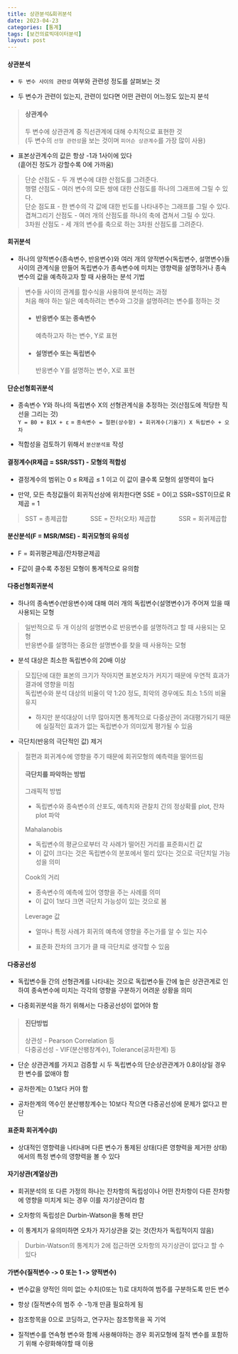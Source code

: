 ```yaml
---
title: 상관분석&회귀분석
date: 2023-04-23
categories: [통계]
tags: [보건의료빅데이터분석]
layout: post
---
```


#### 상관분석

- `두 변수 사이의 관련성` 여부와 관련성 정도를 살펴보는 것

- 두 변수가 관련이 있는지, 관련이 있다면 어떤 관련이 어느정도 있는지 분석

> 
> 
> 
> #### 상관계수
> 
> 
> 두 변수에 상관관계 중 직선관계에 대해 수치적으로 표현한 것  
> (두 변수의 `선형 관련성`을 보는 것이며 `피어슨 상관계수`를 가장 많이 사용)
>

- 표본상관계수의 값은 항상 -1과 1사이에 있다  
(흩어진 정도가 강할수록 0에 가까움)

> 
> 단순 산점도 - 두 개 변수에 대한 산점도를 그려준다.  
> 행렬 산점도 - 여러 변수의 모든 쌍에 대한 산점도를 하나의 그래프에 그릴 수 있다.  
> 단순 점도표 - 한 변수의 각 값에 대한 빈도를 나타내주는 그래프를 그릴 수 있다.  
> 겹쳐그리기 산점도 - 여러 개의 산점도를 하나의 축에 겹쳐서 그릴 수 있다.  
> 3차원 산점도 - 세 개의 변수를 축으로 하는 3차원 산점도를 그려준다.
> 

#### 회귀분석

- 하나의 양적변수(종속변수, 반응변수)와 여러 개의 양적변수(독립변수, 설명변수)들 사이의 관계식을 만들어 독립변수가 종속변수에 미치는 영향력을 설명하거나 종속변수의 값을 예측하고자 할 때 사용하는 분석 기법

> 
> 변수들 사이의 관계를 함수식을 사용하여 분석하는 과정  
> 처음 해야 하는 일은 예측하려는 변수와 그것을 설명하려는 변수를 정하는 것
> 
> 
> 
> - #### 반응변수 또는 종속변수  
>   예측하고자 하는 변수, Y로 표현
> 
> 
> - #### 설명변수 또는 독립변수  
>   반응변수 Y를 설명하는 변수, X로 표현
> 
> 

#### 단순선형회귀분석

- 종속변수 Y와 하나의 독립변수 X의 선형관계식을 추정하는 것(산점도에 적당한 직선을 그리는 것)  
`Y = B0 + B1X + ε` = `종속변수 = 절편(상수항) + 회귀계수(기울기) X 독립변수 + 오차`  

- 적합성을 검토하기 위해서 `분산분석표` 작성

#### 결정계수(R제곱 = SSR/SST) - 모형의 적합성

- 결정계수의 범위는 0 ≤ R제곱 ≤ 1 이고 이 값이 클수록 모형의 설명력이 높다

- 만약, 모든 측정값들이 회귀직선상에 위치한다면 SSE = 0이고 SSR=SST이므로 R제곱 = 1

> 
> SST = 총제곱합 &nbsp; &nbsp; &nbsp; &nbsp; &nbsp; &nbsp; SSE = 잔차(오차) 제곱합 &nbsp; &nbsp; &nbsp; &nbsp; &nbsp; &nbsp; SSR = 회귀제곱합
> 

#### 분산분석(F = MSR/MSE) - 회귀모형의 유의성

- F = 회귀평균제곱/잔차평균제곱

- F값이 클수록 추정된 모형이 통계적으로 유의함

#### 다중선형회귀분석

- 하나의 종속변수(반응변수)에 대해 여러 개의 독립변수(설명변수)가 주어져 있을 때 사용되는 모형

> 
> 일반적으로 두 개 이상의 설명변수로 반응변수를 설명하려고 할 때 사용되는 모형  
> 반응변수를 설명하는 중요한 설명변수를 찾을 때 사용하는 모형  

> 

- 분석 대상은 최소한 독립변수의 20배 이상

> 
> 모집단에 대한 표본의 크기가 작아지면 표본오차가 커지기 때문에 우연적 효과가 결과에 영향을 미침  
> 독립변수와 분석 대상의 비율이 약 1:20 정도, 최악의 경우에도 최소 1:5의 비율 유지
> 
> - 하지만 분석대상이 너무 많아지면 통계적으로 다중상관이 과대평가되기 때문에 실질적인 효과가 없는 독립변수가 의미있게 평가될 수 있음  
> 
> 

- 극단치(반응의 극단적인 값) 제거

> 
> 절편과 회귀계수에 영향을 주기 때문에 회귀모형의 예측력을 떨어뜨림
> 
> 
> #### 극단치를 파악하는 방법
> 
> 
> 그래픽적 방법
>
> - 독립변수와 종속변수의 산포도, 예측치와 관찰치 간의 정상확률 plot, 잔차 plot 파악
> 
> Mahalanobis
>
> - 독립변수의 평균으로부터 각 사례가 떨어진 거리를 표준화시킨 값
> - 이 값이 크다는 것은 독립변수의 분포에서 멀리 있다는 것으로 극단치일 가능성을 의미
> 
> Cook의 거리
>
> - 종속변수의 예측에 있어 영향을 주는 사례를 의미
> - 이 값이 1보다 크면 극단치 가능성이 있는 것으로 봄
> 
> Leverage 값
>
> - 얼마나 특정 사례가 회귀의 예측에 영향을 주는가를 알 수 있는 지수
> 
> * 표준화 잔차의 크기가 클 때 극단치로 생각할 수 있음
> 

#### 다중공선성

- 독립변수들 간의 선형관계를 나타내는 것으로 독립변수들 간에 높은 상관관계로 인하여 종속변수에 미치는 각각의 영향을 구분하기 어려운 상황을 의미

- 다중회귀분석을 하기 위해서는 다중공선성이 없어야 함

> 
> 
> 
> #### 진단방법
> 
> 
> 상관성 - Pearson Correlation 등  
> 다중공선성 - VIF(분산팽창계수), Tolerance(공차한계) 등
> 

- 단순 상관관계를 가지고 검증할 시 두 독립변수의 단순상관관계가 0.8이상일 경우 한 변수를 없애야 함

- 공차한계는 0.1보다 커야 함

- 공차한계의 역수인 분산팽창계수는 10보다 작으면 다중공선성에 문제가 없다고 판단

#### 표준화 회귀계수(β)

- 상대적인 영향력을 나타내며 다른 변수가 통제된 상태(다른 영향력을 제거한 상태)에서의 특정 변수의 영향력을 볼 수 있다

#### 자기상관(계열상관)

- 회귀분석의 또 다른 가정의 하나는 잔차항의 독립성이나 어떤 잔차항이 다른 잔차항에 영향을 미치게 되는 경우 이를 자기상관이라 함

- 오차항의 독립성은 Durbin-Watson을 통해 판단

- 이 통계치가 유의미하면 오차가 자기상관을 갖는 것(잔차가 독립적이지 않음)

> 
> Durbin-Watson의 통계치가 2에 접근하면 오차항의 자기상관이 없다고 할 수 있다
> 

#### 가변수(질적변수 -> 0 또는 1 -> 양적변수)

- 변수값을 양적인 의미 없는 수치(0또는 1)로 대치하여 범주를 구분하도록 만든 변수

- 항상 (질적변수의 범주 수 -1)개 만큼 필요하게 됨

- 참조항목을 0으로 코딩하고, 연구자는 참조항목을 꼭 기억

- 질적변수를 연속형 변수와 함께 사용해야하는 경우 회귀모형에 질적 변수를 포함하기 위해 수량화해야할 때 이용